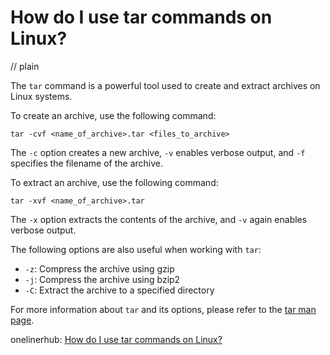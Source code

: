 # How do I use tar commands on Linux?
// plain

The `tar` command is a powerful tool used to create and extract archives on Linux systems.

To create an archive, use the following command:
```
tar -cvf <name_of_archive>.tar <files_to_archive>
```
The `-c` option creates a new archive, `-v` enables verbose output, and `-f` specifies the filename of the archive.

To extract an archive, use the following command:
```
tar -xvf <name_of_archive>.tar
```
The `-x` option extracts the contents of the archive, and `-v` again enables verbose output.

The following options are also useful when working with `tar`:
* `-z`: Compress the archive using gzip
* `-j`: Compress the archive using bzip2
* `-C`: Extract the archive to a specified directory

For more information about `tar` and its options, please refer to the [tar man page](http://man7.org/linux/man-pages/man1/tar.1.html).

onelinerhub: [How do I use tar commands on Linux?](https://onelinerhub.com/cli-tar/how-do-i-use-tar-commands-on-linux)